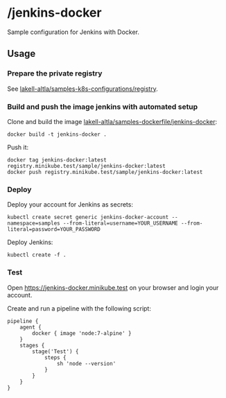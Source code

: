 # /jenkins-docker

Sample configuration for Jenkins with Docker.

## Usage

### Prepare the private registry

See [lakell-altla/samples-k8s-configurations/registry](../registry).

### Build and push the image jenkins with automated setup

Clone and build the image [lakell-altla/samples-dockerfile/jenkins-docker](https://github.com/lakeel-altla/samples-dockerfile/tree/master/jenkins-docker):

```
docker build -t jenkins-docker .
```

Push it:

```
docker tag jenkins-docker:latest registry.minikube.test/sample/jenkins-docker:latest
docker push registry.minikube.test/sample/jenkins-docker:latest
```

### Deploy

Deploy your account for Jenkins as secrets:

```
kubectl create secret generic jenkins-docker-account --namespace=samples --from-literal=username=YOUR_USERNAME --from-literal=password=YOUR_PASSWORD
```

Deploy Jenkins:

```
kubectl create -f .
```

### Test

Open https://jenkins-docker.minikube.test on your browser and login your account.

Create and run a pipeline with the following script:

```
pipeline {
    agent {
        docker { image 'node:7-alpine' }
    }
    stages {
        stage('Test') {
            steps {
                sh 'node --version'
            }
        }
    }
}
```
